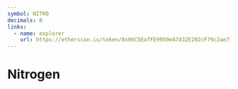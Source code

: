 ```yaml
---
symbol: NITRO
decimals: 8
links:
  - name: explorer
    url: https://etherscan.io/token/0x96C5EafFE9950eA7432E202cF79c2ae738503D69
---
```


# Nitrogen
